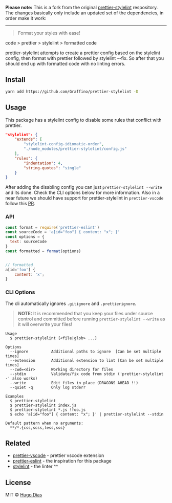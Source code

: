**Please note:** This is a fork from the original [prettier-stylelint](https://github.com/hugomrdias/prettier-stylelint/) respository. The changes basically only include an updated set of the dependencies, in order make it work:

---

> Format your styles with ease!

code > prettier > stylelint > formatted code

prettier-stylelint attempts to create a prettier config based on the stylelint config, then format with prettier followed by stylelint --fix. So after that you should end up with formatted code with no linting errors.

## Install

```bash
yarn add https://github.com/Graffino/prettier-stylelint -D
```

## Usage

This package has a stylelint config to disable some rules that conflict with prettier.

```json
"stylelint": {
    "extends": [
        "stylelint-config-idiomatic-order",
        "./node_modules/prettier-stylelint/config.js"
    ],
    "rules": {
        "indentation": 4,
        "string-quotes": "single"
    }
}

```

After adding the disabling config you can just `prettier-stylelint --write` and its done. Check the CLI options below for more information.
Also in a near future we should have support for prettier-stylelint in `prettier-vscode` follow this [PR](https://github.com/prettier/prettier-vscode/pull/218).

### API

```js
const format = require('prettier-eslint')
const sourceCode = 'a[id="foo"] { content: "x"; }'
const options = {
  text: sourceCode
}
const formatted = format(options)


// formatted
a[id='foo'] {
    content: 'x';
}
```

### CLI Options

The cli automatically ignores `.gitignore` and `.prettierignore`.

> **NOTE:** It is recommended that you keep your files under source control and committed
> before running `prettier-stylelint --write` as it will overwrite your files!

```
Usage
  $ prettier-stylelint [<file|glob> ...]

Options
  --ignore          Additional paths to ignore  [Can be set multiple times]
  --extension       Additional extension to lint [Can be set multiple times]
  --cwd=<dir>       Working directory for files
  --stdin           Validate/fix code from stdin ('prettier-stylelint -' also works)
  --write           Edit files in place (DRAGONS AHEAD !!)
  --quiet -q        Only log stderr

Examples
  $ prettier-stylelint
  $ prettier-stylelint index.js
  $ prettier-stylelint *.js !foo.js
  $ echo 'a[id="foo"] { content: "x"; }' | prettier-stylelint --stdin

Default pattern when no arguments:
  **/*.{css,scss,less,sss}
```

## Related

-   [prettier-vscode](https://github.com/esbenp/prettier-vscode) - prettier vscode extension
-   [prettier-eslint](https://github.com/prettier/prettier-eslint) - the inspiration for this package
-   [stylelint](https://github.com/stylelint/stylelint) - the linter ^^

## License

MIT © [Hugo Dias](https://hugodias.me)
